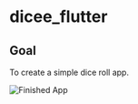 # dicee_flutter

## Goal
To create a simple dice roll app.

![Finished App](https://github.com/londonappbrewery/Images/blob/master/dicee-demo.gif)
